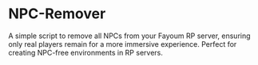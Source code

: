 # NPC-Remover
A simple script to remove all NPCs from your Fayoum RP server, ensuring only real players remain for a more immersive experience. Perfect for creating NPC-free environments in RP servers.
